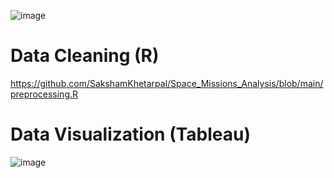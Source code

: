 ![image](https://github.com/SakshamKhetarpal/Space_Missions_Analysis/assets/91868707/cb9dcee9-3126-43a5-ad93-ae415c7e2e6f)

# Data Cleaning (R)
https://github.com/SakshamKhetarpal/Space_Missions_Analysis/blob/main/preprocessing.R

# Data Visualization (Tableau)

![image](https://github.com/SakshamKhetarpal/Space_Missions_Analysis/assets/91868707/af2d047d-2665-4e98-a20e-be81d93a6b28)
